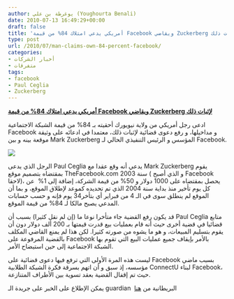 ```yaml
---
author: يوغرطة بن علي (Youghourta Benali)
date: 2010-07-13 16:49:29+00:00
draft: false
title: 'أمريكي يدعي امتلاك 84% من قيمة Facebook ويقاضي Zuckerberg لإثبات ذلك  '
type: post
url: /2010/07/man-claims-own-84-percent-facebook/
categories:
- أخبار الشركات
- متفرقات
tags:
- facebook
- Paul Ceglia
- Zuckerberg
---
```


**[أمريكي يدعي امتلاك 84% من قيمة Facebook ويقاضي Zuckerberg لإثبات ذلك](http://www.it-scoop.com/2010/07/Man-claims-own-84-percent-Facebook)**




ادعى رجل أمريكي من ولاية نيويورك أحقيته بـ 84% من قيمة الشبكة الاجتماعية Facebook و مداخيلها، و رفع دعوى قضائية لإثبات ذلك، معتمدا في ادعائه على وثيقة موقعة بينه و بين Mark Zuckerberg المؤسس و الرئيس التنفيذي الحالي لـ Facebook.




[![](http://www.it-scoop.com/wp-content/uploads/2010/07/facebook-mark-zuckerberg.jpg)
](http://www.it-scoop.com/2010/07/Man-claims-own-84-percent-Facebook)


الرجل الذي يدعى Paul Ceglia يدعي أنه وقع عقدا مع Mark Zuckerberg يقوم بمقتضاه بتصميم موقع TheFacebook.com سنة 2003 ( و الذي أصبح Facebook لاحقا)، يحصل بمقتضاه على 1000 دولار و 50% من قيمة الشركة، إضافة إلى 1%  عن كل يوم تأخير منذ بداية سنة 2004 الذي تم تحديده كموعد لإطلاق الموقع، و بما أن الموقع لم ينطلق سوى في الـ 4 من فبراير أي بتأخر34 يوم فإنه و حسب حسابات المدعي يصبح مالكا لـ 84% من قيمة الموقع.

قد يكون رفع القضية جاء متأخرا نوعا ما (إن لم نقل كثيرا) بسبب أن Paul Ceglia متابع قضائيا في قضية أخرى حيث أنه قام بعمليات بيع قدرت قيمتها بـ 200 ألف دولار دون أن يقوم بتسليم المبيعات، و هو ما يشوه من صورته كثيرا. لكن هذا لم يمنع القاضي المكلف بالقضية المرفوعة على Facebook بالأمر بإيقاف جميع عمليات البيع التي تقوم بها الشبكة الاجتماعية إلى حين استيضاح الأمر.

ليست هذه المرة الأولى التي ترفع فيها دعوى قضائية على Facebook بسبب ماضي مؤسسه، إذ سبق و أن اتهم بسرقة فكرة الشبكة الطلابية ConnectU لبناء Facebook، حيث تم إقفال القضية بعقد تسوية بين الأطراف المتنازعة.

يمكن الإطلاع على الخبر على جريدة الـ guardian  البريطانية من [هنا](http://www.guardian.co.uk/technology/pda/2010/jul/13/facebook-ceglia-lawsuit)
